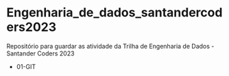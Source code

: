# Engenharia_de_dados_santandercoders2023
Repositório para guardar as atividade da Trilha de Engenharia de Dados  - Santander Coders 2023

* 01-GIT
